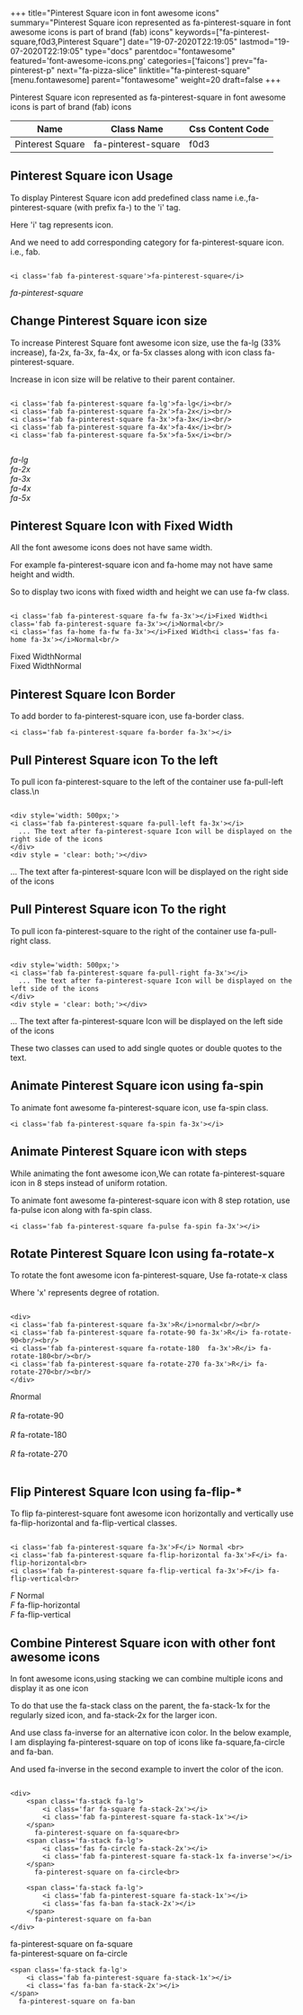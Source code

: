 +++
title="Pinterest Square icon in font awesome icons"
summary="Pinterest Square icon represented as fa-pinterest-square in font awesome icons is part of brand (fab) icons"
keywords=["fa-pinterest-square,f0d3,Pinterest Square"]
date="19-07-2020T22:19:05"
lastmod="19-07-2020T22:19:05"
type="docs"
parentdoc="fontawesome"
featured='font-awesome-icons.png'
categories=['faicons']
prev="fa-pinterest-p"
next="fa-pizza-slice"
linktitle="fa-pinterest-square"
[menu.fontawesome]
parent="fontawesome"
weight=20
draft=false
+++


Pinterest Square icon represented as fa-pinterest-square in font awesome icons is part of brand (fab) icons

<div class='table-responsive'><table class='table'><thead><tr><th>Name</th><th>Class Name</th><th>Css Content Code</th></tr></thead><tbody><tr><td>Pinterest Square</td><td>fa-pinterest-square</td><td>f0d3</td></tr></tbody></table></div>



## Pinterest Square icon Usage

To display Pinterest Square icon add predefined class name i.e.,fa-pinterest-square (with prefix fa-) to the 'i' tag.

Here 'i' tag represents icon.

And we need to add corresponding category for fa-pinterest-square icon. i.e., fab.


```

<i class='fab fa-pinterest-square'>fa-pinterest-square</i>
```

<i class='fab fa-pinterest-square'>fa-pinterest-square</i>




## Change Pinterest Square icon size
To increase Pinterest Square font awesome icon size, use the fa-lg (33% increase), fa-2x, fa-3x, fa-4x, or fa-5x classes along with icon class fa-pinterest-square.

Increase in icon size will be relative to their parent container. 

```

<i class='fab fa-pinterest-square fa-lg'>fa-lg</i><br/>
<i class='fab fa-pinterest-square fa-2x'>fa-2x</i><br/>
<i class='fab fa-pinterest-square fa-3x'>fa-3x</i><br/>
<i class='fab fa-pinterest-square fa-4x'>fa-4x</i><br/>
<i class='fab fa-pinterest-square fa-5x'>fa-5x</i><br/>
            
```

<i class='fab fa-pinterest-square fa-lg'>fa-lg</i><br/>
<i class='fab fa-pinterest-square fa-2x'>fa-2x</i><br/>
<i class='fab fa-pinterest-square fa-3x'>fa-3x</i><br/>
<i class='fab fa-pinterest-square fa-4x'>fa-4x</i><br/>
<i class='fab fa-pinterest-square fa-5x'>fa-5x</i><br/>
            



## Pinterest Square Icon with Fixed Width 

All the font awesome icons does not have same width.

For example fa-pinterest-square icon and fa-home may not have same height and width.

So to display two icons with fixed width and height we can use fa-fw class.


```

<i class='fab fa-pinterest-square fa-fw fa-3x'></i>Fixed Width<i class='fab fa-pinterest-square fa-3x'></i>Normal<br/>
<i class='fas fa-home fa-fw fa-3x'></i>Fixed Width<i class='fas fa-home fa-3x'></i>Normal<br/>
```

<i class='fab fa-pinterest-square fa-fw fa-3x'></i>Fixed Width<i class='fab fa-pinterest-square fa-3x'></i>Normal<br/>
<i class='fas fa-home fa-fw fa-3x'></i>Fixed Width<i class='fas fa-home fa-3x'></i>Normal<br/>



## Pinterest Square Icon Border 

To add border to fa-pinterest-square icon, use fa-border class.


```
<i class='fab fa-pinterest-square fa-border fa-3x'></i>

```
<i class='fab fa-pinterest-square fa-border fa-3x'></i>





## Pull Pinterest Square icon To the left

To pull icon fa-pinterest-square to the left of the container use fa-pull-left class.\n

```

<div style='width: 500px;'>
<i class='fab fa-pinterest-square fa-pull-left fa-3x'></i>
  ... The text after fa-pinterest-square Icon will be displayed on the right side of the icons
</div>
<div style = 'clear: both;'></div>
```

<div style='width: 500px;'>
<i class='fab fa-pinterest-square fa-pull-left fa-3x'></i>
  ... The text after fa-pinterest-square Icon will be displayed on the right side of the icons
</div>
<div style = 'clear: both;'></div>




## Pull Pinterest Square icon To the right
To pull icon fa-pinterest-square to the right of the container use fa-pull-right class.

```

<div style='width: 500px;'>
<i class='fab fa-pinterest-square fa-pull-right fa-3x'></i>
  ... The text after fa-pinterest-square Icon will be displayed on the left side of the icons
</div>
<div style = 'clear: both;'></div>
```

<div style='width: 500px;'>
<i class='fab fa-pinterest-square fa-pull-right fa-3x'></i>
  ... The text after fa-pinterest-square Icon will be displayed on the left side of the icons
</div>
<div style = 'clear: both;'></div>

These two classes can used to add single quotes or double quotes to the text.


## Animate Pinterest Square icon using fa-spin
To animate font awesome fa-pinterest-square icon, use fa-spin class.

```
<i class='fab fa-pinterest-square fa-spin fa-3x'></i>
```
<i class='fab fa-pinterest-square fa-spin fa-3x'></i>




## Animate Pinterest Square icon with steps
While animating the font awesome icon,We can rotate fa-pinterest-square icon in 8 steps instead of uniform rotation.

To animate font awesome fa-pinterest-square icon with 8 step rotation, use fa-pulse icon along with fa-spin class.


```
<i class='fab fa-pinterest-square fa-pulse fa-spin fa-3x'></i>

```
<i class='fab fa-pinterest-square fa-pulse fa-spin fa-3x'></i>





## Rotate Pinterest Square Icon using fa-rotate-x
To rotate the font awesome icon fa-pinterest-square, Use fa-rotate-x class

Where 'x' represents degree of rotation.


```

<div>
<i class='fab fa-pinterest-square fa-3x'>R</i>normal<br/><br/>
<i class='fab fa-pinterest-square fa-rotate-90 fa-3x'>R</i> fa-rotate-90<br/><br/> 
<i class='fab fa-pinterest-square fa-rotate-180  fa-3x'>R</i> fa-rotate-180<br/><br/> 
<i class='fab fa-pinterest-square fa-rotate-270 fa-3x'>R</i> fa-rotate-270<br/><br/>
</div>
```

<div>
<i class='fab fa-pinterest-square fa-3x'>R</i>normal<br/><br/>
<i class='fab fa-pinterest-square fa-rotate-90 fa-3x'>R</i> fa-rotate-90<br/><br/> 
<i class='fab fa-pinterest-square fa-rotate-180  fa-3x'>R</i> fa-rotate-180<br/><br/> 
<i class='fab fa-pinterest-square fa-rotate-270 fa-3x'>R</i> fa-rotate-270<br/><br/>
</div>




## Flip Pinterest Square Icon using fa-flip-*
To flip fa-pinterest-square font awesome icon horizontally and vertically use fa-flip-horizontal and fa-flip-vertical classes. 

```

<i class='fab fa-pinterest-square fa-3x'>F</i> Normal <br>
<i class='fab fa-pinterest-square fa-flip-horizontal fa-3x'>F</i> fa-flip-horizontal<br>
<i class='fab fa-pinterest-square fa-flip-vertical fa-3x'>F</i> fa-flip-vertical<br>
```

<i class='fab fa-pinterest-square fa-3x'>F</i> Normal <br>
<i class='fab fa-pinterest-square fa-flip-horizontal fa-3x'>F</i> fa-flip-horizontal<br>
<i class='fab fa-pinterest-square fa-flip-vertical fa-3x'>F</i> fa-flip-vertical<br>




## Combine Pinterest Square icon with other font awesome icons
In font awesome icons,using stacking we can combine multiple icons and display it as one icon 

To do that use the fa-stack class on the parent, the fa-stack-1x for the regularly sized icon, and fa-stack-2x for the larger icon.

And use class fa-inverse for an alternative icon color. 
In the below example, I am displaying fa-pinterest-square on top of icons like fa-square,fa-circle and fa-ban.

And used fa-inverse in the second example to invert the color of the icon.

```

<div>
    <span class='fa-stack fa-lg'>
        <i class='far fa-square fa-stack-2x'></i>
        <i class='fab fa-pinterest-square fa-stack-1x'></i>
    </span>
      fa-pinterest-square on fa-square<br>
    <span class='fa-stack fa-lg'>
        <i class='fas fa-circle fa-stack-2x'></i>
        <i class='fab fa-pinterest-square fa-stack-1x fa-inverse'></i>
    </span>
      fa-pinterest-square on fa-circle<br>

    <span class='fa-stack fa-lg'>
        <i class='fab fa-pinterest-square fa-stack-1x'></i>
        <i class='fas fa-ban fa-stack-2x'></i>
    </span>
      fa-pinterest-square on fa-ban
</div>
```

<div>
    <span class='fa-stack fa-lg'>
        <i class='far fa-square fa-stack-2x'></i>
        <i class='fab fa-pinterest-square fa-stack-1x'></i>
    </span>
      fa-pinterest-square on fa-square<br>
    <span class='fa-stack fa-lg'>
        <i class='fas fa-circle fa-stack-2x'></i>
        <i class='fab fa-pinterest-square fa-stack-1x fa-inverse'></i>
    </span>
      fa-pinterest-square on fa-circle<br>

    <span class='fa-stack fa-lg'>
        <i class='fab fa-pinterest-square fa-stack-1x'></i>
        <i class='fas fa-ban fa-stack-2x'></i>
    </span>
      fa-pinterest-square on fa-ban
</div>







